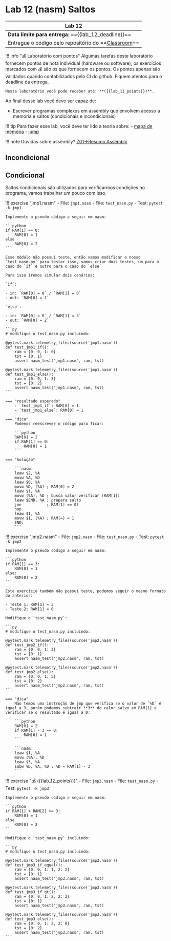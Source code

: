 # Lab 12 (nasm) Saltos

| Lab 12                                                                      |
|-----------------------------------------------------------------------------|
| **Data limite para entrega**: =={{lab_12_deadline}}==                       |
| Entregue o código pelo repositório do ==[Classroom]({{lab_11_classroom}})== |

!!! info "💰 Laboratório com pontos"
    Algumas tarefas deste laboratório fornecem pontos de nota individual (hardware ou software), os exercícios marcados com 💰 são os que fornecem os pontos. Os pontos apenas são validados quando contabilizados pelo CI do github. Fiquem atentos para o deadline da entrega.
    
    Neste laboratório você pode receber até: **({{lab_11_points}})**.

Ao final desse lab você deve ser capaz de:

- Escrever programas complexos em assembly que envolvem acesso a memória e saltos (condicionais e incondicionais)

!!! tip
    Para fazer esse lab, você deve ter lido a teoria sobre:
    - [mapa de memória](https://insper.github.io/bits-e-proc/commum-content/teoria/Teoria-Z01-mapadeMemoria/)
    - [jump](https://insper.github.io/bits-e-proc/commum-content/teoria/Teoria-Assembly/)

!!! note
    Dúvidas sobre assembly? [Z01->Resumo Assembly](https://insper.github.io/bits-e-proc/commum-content/z01/z01-Resumo-Assembly/)

## Incondicional

<!--
!!! exercise "lcd1.nasm" 
    - File: `lcd1.nasm`
    - Test: Visual no simulador
    
    Task: Preencha todos os px do LCD de preto!
    
    === "resultado esperado"
        ![](figs/F-Assembly/lab2-jmp1.png){width=350}
        
    === "solucão"
        
        Irei usar o RAM[0] para salvar o contador, que será incrementado a partir do endeço base do LCD `16384` até a onde o programa executar.
        
        > Neste exemplo, o valor final do loop não está sendo controlado!!
        
        ```nasm
        leaw $16384, %A
        movw %A, %D
        leaw $0, %A
        movw %D, (%A)
        
        LOOP:
          leaw $0, %A
          movw (%A), %D
          addw $1, %D, (%A)
          movw %D, %A
          movw $-1, (%A)
          leaw $LOOP, %A
          jmp
          nop
        ```
-->

## Condicional

Saltos condicionais são utilizados para verificarmos condições no programa, vamos trabalhar um pouco com isso.


!!! exercise "jmp1.nasm" 
    - File: `jmp1.nasm`
    - File: `test_nasm.py`
    - Test: `pytest -k jmp1`
    
    Implemente o pseudo código a seguir em nasm:
    
    ```python
    if RAM[1] == 0: 
        RAM[0] = 1
    else
        RAM[0] = 2
    ```
    
    Esse módulo não possui teste, então vamos modificar o nosso `test_nasm.py` para testar isso, vamos criar dois testes, um para o caso do `if` e outro para o caso do `else`
    
    Para isso iremos simular dois cenários: 
    
    `if`:
    
    - in: `RAM[0] = 0` / `RAM[1] = 0`
    - out: `RAM[0] = 1`
    
    `else`:
    
    - in: `RAM[0] = 0` / `RAM[1] = 3`
    - out: `RAM[0] = 2`
    
    ```py
    # modifique o test_nasm.py incluindo:
    
    @pytest.mark.telemetry_files(source('jmp1.nasm'))
    def test_jmp1_if():
        ram = {0: 0, 1: 0}
        tst = {0: 1}
        assert nasm_test("jmp1.nasm", ram, tst)

    @pytest.mark.telemetry_files(source('jmp1.nasm'))
    def test_jmp1_else():
        ram = {0: 0, 1: 3}
        tst = {0: 2}
        assert nasm_test("jmp1.nasm", ram, tst)
    ```
    
    === "resultado esperado"
        - `test_jmp1_if`: RAM[0] = 1
        - `test_jmp1_else`: RAM[0] = 1
        
    === "dica"
        Podemos reescrever o código para ficar:

        ```python
        RAM[0] = 2
        if RAM[1] == 0: 
            RAM[0] = 1
        ```
    
    === "Solução"
    
        ```nasm
        leaw $2, %A
        movw %A, %D
        leaw $0, %A
        movw %D, (%A) ; RAM[0] = 2
        leaw $1, %A
        movw (%A), %D ; busca valor verificar (RAM[1])
        leaw $END, %A ; prepara salto
        jne           ; RAM[1] == 0?
        nop
        leaw $1, %A
        movw $1, (%A) ; RAM[=] = 1
        END:          
        ```
        
!!! exercise "jmp2.nasm" 
    - File: `jmp2.nasm`
    - File: `test_nasm.py`
    - Test: `pytest -k jmp2`
    
    Implemente o pseudo código a seguir em nasm:
    
    ```python
    if RAM[1] == 3: 
        RAM[0] = 1
    else:
        RAM[0] = 2
    ```
    
    Este exercício também não possui teste, podemos seguir o mesmo formato do anterior:
        
    - Teste 1: RAM[1] = 3
    - Teste 2: RAM[1] = 0
        
    Modifique o `test_nasm.py`:
    
    ```py
    # modifique o test_nasm.py incluindo:
    
    @pytest.mark.telemetry_files(source('jmp2.nasm'))
    def test_jmp2_if():
        ram = {0: 0, 1: 3}
        tst = {0: 1}
        assert nasm_test("jmp2.nasm", ram, tst)

    @pytest.mark.telemetry_files(source('jmp2.nasm'))
    def test_jmp2_else():
        ram = {0: 0, 1: 5}
        tst = {0: 2}
        assert nasm_test("jmp2.nasm", ram, tst)
    ```
        
    === "dica"
        Não temos uma instrução de jmp que verifica se o valor de `%D` é igual a 3, porém podemos subtrair **3** do calor salvo em RAM[1] e verificar se o resultado é igual a 0:
        
        ```python
        RAM[0] = 2
        if RAM[1] - 3 == 0: 
            RAM[0] = 1
        ```
        
        ```nasm
        leaw $1, %A
        movw (%A), %D
        leaw $3, %A
        subw %D, %A, %D ; %D = RAM[1] - 3
        ```

!!! exercise "💰 ({{lab_12_points}})"
    - File: `jmp3.nasm`
    - File: `test_nasm.py`
    - Test: `pytest -k jmp3`
    
    Implemente o pseudo código a seguir em nasm:
    
    ```python
    if RAM[1] + RAM[2] >= 3: 
        RAM[0] = 1
    else
        RAM[0] = 2
    ```
    
    Modifique o `test_nasm.py` incluindo:
    
    ```py
    # modifique o test_nasm.py incluindo:
    
    @pytest.mark.telemetry_files(source('jmp3.nasm'))
    def test_jmp3_if_equal():
        ram = {0: 0, 1: 1, 2: 2}
        tst = {0: 1}
        assert nasm_test("jmp3.nasm", ram, tst)

    @pytest.mark.telemetry_files(source('jmp3.nasm'))
    def test_jmp3_if_gt():
        ram = {0: 0, 1: 2, 2: 2}
        tst = {0: 1}
        assert nasm_test("jmp3.nasm", ram, tst)

    @pytest.mark.telemetry_files(source('jmp3.nasm'))
    def test_jmp3_else():
        ram = {0: 0, 1: 2, 2: 0}
        tst = {0: 2}
        assert nasm_test("jmp3.nasm", ram, tst)
    ```

        
<!--

!!! example "jmp4.nasm" 
    - File: `jmp4.nasm`
    - Test: Visual
    
    Task: Acione a metade superior dos pxs do LCD de preto.
    
    ![](figs/F-Assembly/lab2-jmp5.png){width=350}
-->
